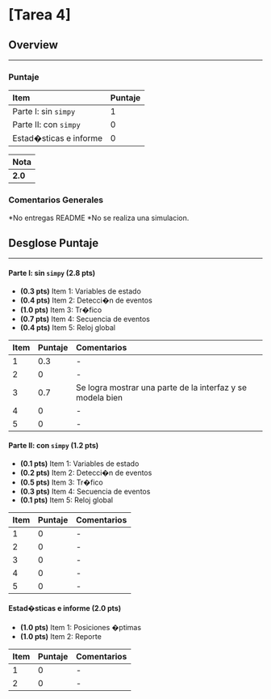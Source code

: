# [Tarea 4]

## Overview
----------


### Puntaje
| Item | Puntaje |
|:--------|:--------|
| Parte I: sin `simpy` | 1 |
| Parte II: con `simpy` | 0 |
| Estad�sticas e informe | 0 |

| Nota |
|:-----|
| **2.0** |

### Comentarios Generales
*No entregas README
*No se realiza una simulacion.

## Desglose Puntaje
----------

#### Parte I: sin `simpy` **(2.8 pts)**

* **(0.3 pts)** Item 1: Variables de estado
* **(0.4 pts)** Item 2: Detecci�n de eventos
* **(1.0 pts)** Item 3: Tr�fico
* **(0.7 pts)** Item 4: Secuencia de eventos
* **(0.4 pts)** Item 5: Reloj global

| Item | Puntaje | Comentarios |
|:--------|:--------|:--------|
| 1 | 0.3 | - |
| 2 | 0 | - |
| 3 | 0.7 | Se logra mostrar una parte de la interfaz y se modela bien |
| 4 | 0 | - |
| 5 | 0 | - |


#### Parte II: con `simpy` **(1.2 pts)**

* **(0.1 pts)** Item 1: Variables de estado
* **(0.2 pts)** Item 2: Detecci�n de eventos
* **(0.5 pts)** Item 3: Tr�fico
* **(0.3 pts)** Item 4: Secuencia de eventos
* **(0.1 pts)** Item 5: Reloj global

| Item | Puntaje | Comentarios |
|:--------|:--------|:--------|
| 1 | 0 | - |
| 2 | 0 | - |
| 3 | 0 | - |
| 4 | 0 | - |
| 5 | 0 | - |


#### Estad�sticas e informe **(2.0 pts)**

* **(1.0 pts)** Item 1: Posiciones �ptimas
* **(1.0 pts)** Item 2: Reporte

| Item | Puntaje | Comentarios |
|:--------|:--------|:--------|
| 1 | 0 | - |
| 2 | 0 | - |
